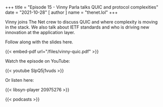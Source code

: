 +++
title = "Episode 15 - Vinny Parla talks QUIC and protocol complexities"
date = "2021-10-28"
[ author ]
  name = "thenet.lol"
+++

Vinny joins The Net crew to discuss QUIC and where complexity is moving in the stack. We also talk about IETF standards and who is driving new innovation at the application layer.

Follow along with the slides here.

{{< embed-pdf url="/files/vinny-quic.pdf" >}}

Watch the episode on YouTube:

{{< youtube SlpQ5j1vuds >}}

Or listen here:

{{< libsyn-player 20975276 >}}

{{< podcasts >}}
